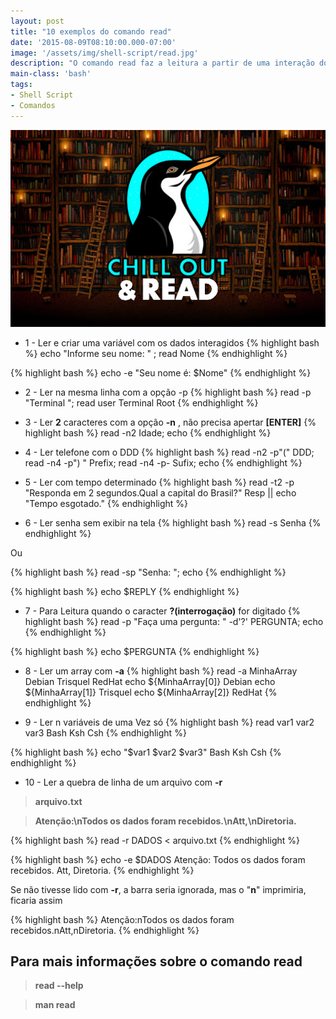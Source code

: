 ```yaml
---
layout: post
title: "10 exemplos do comando read"
date: '2015-08-09T08:10:00.000-07:00'
image: '/assets/img/shell-script/read.jpg'
description: "O comando read faz a leitura a partir de uma interação do usuário."
main-class: 'bash'
tags:
- Shell Script
- Comandos
---
```


![10 exemplos do comando read](/assets/img/shell-script/read.jpg "10 exemplos do comando read")

+ 1 - Ler e criar uma variável com os dados interagidos
{% highlight bash %}
echo "Informe seu nome: " ; read Nome
{% endhighlight %}

{% highlight bash %}
echo -e "Seu nome é: $Nome"
{% endhighlight %}

+ 2 - Ler na mesma linha com a opção -p
{% highlight bash %}
read -p "Terminal "; read user
Terminal Root
{% endhighlight %}

+ 3 - Ler __2__ caracteres com a opção __-n__ , não precisa apertar __[ENTER]__
{% highlight bash %}
read -n2 Idade; echo
{% endhighlight %}

+ 4 - Ler telefone com o DDD
{% highlight bash %}
read -n2 -p"(" DDD; read -n4 -p") " Prefix; read -n4 -p- Sufix; echo
{% endhighlight %}

+ 5 - Ler com tempo determinado
{% highlight bash %}
read -t2 -p "Responda em 2 segundos.Qual a capital do Brasil?" Resp || echo "Tempo esgotado."
{% endhighlight %}

+ 6 - Ler senha sem exibir na tela
{% highlight bash %}
read -s Senha
{% endhighlight %}

Ou

{% highlight bash %}
read -sp "Senha: "; echo
{% endhighlight %}

{% highlight bash %}
echo $REPLY
{% endhighlight %}

+ 7 - Para Leitura quando o caracter __?(interrogação)__ for digitado
{% highlight bash %}
read -p "Faça uma pergunta: " -d'?' PERGUNTA; echo
{% endhighlight %}

{% highlight bash %}
echo $PERGUNTA
{% endhighlight %}

+ 8 - Ler um array com __-a__
{% highlight bash %}
read -a MinhaArray
Debian Trisquel RedHat
echo ${MinhaArray[0]}
Debian
echo ${MinhaArray[1]}
Trisquel
echo ${MinhaArray[2]}
RedHat
{% endhighlight %}

+ 9 - Ler n variáveis de uma Vez só
{% highlight bash %}
read var1 var2 var3
Bash Ksh Csh
{% endhighlight %}

{% highlight bash %}
echo "$var1 $var2 $var3"
Bash Ksh Csh
{% endhighlight %}

+ 10 - Ler a quebra de linha de um arquivo com __-r__

> __arquivo.txt__

> __Atenção:\nTodos os dados foram recebidos.\nAtt,\nDiretoria.__

{% highlight bash %}
read -r DADOS < arquivo.txt
{% endhighlight %}
>

{% highlight bash %}
echo -e $DADOS
Atenção:
Todos os dados foram recebidos.
Att,
Diretoria.
{% endhighlight %}

Se não tivesse lido com __-r__, a barra seria ignorada, mas o "__n__" imprimiria, ficaria assim

{% highlight bash %}
Atenção:nTodos os dados foram recebidos.nAtt,nDiretoria.
{% endhighlight %}

## Para mais informações sobre o comando read

> __read --help__

> __man read__
